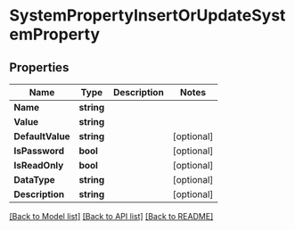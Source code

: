 # SystemPropertyInsertOrUpdateSystemProperty

## Properties

Name | Type | Description | Notes
------------ | ------------- | ------------- | -------------
**Name** | **string** |  | 
**Value** | **string** |  | 
**DefaultValue** | **string** |  | [optional] 
**IsPassword** | **bool** |  | [optional] 
**IsReadOnly** | **bool** |  | [optional] 
**DataType** | **string** |  | [optional] 
**Description** | **string** |  | [optional] 

[[Back to Model list]](../README.md#documentation-for-models) [[Back to API list]](../README.md#documentation-for-api-endpoints) [[Back to README]](../README.md)


